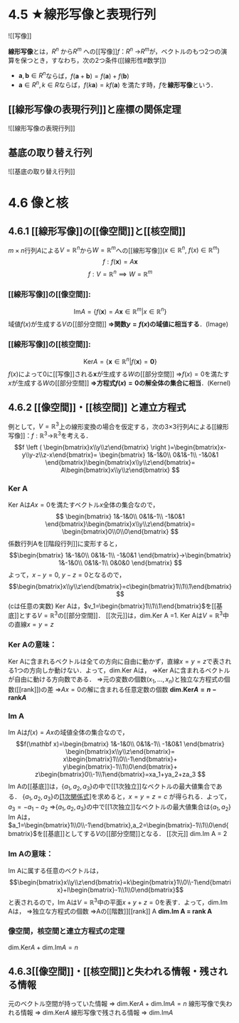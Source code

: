 # 4.5 ★線形写像と表現行列
![[写像]]

**線形写像**とは，$R^n$ から$R^m$ への[[写像]]$f$：$R^n$ →$R^m$が，ベクトルのもつ2つの演算を保つとき，すなわち，次の2つ条件([[線形性#数学]])
- $\boldsymbol a,\boldsymbol b\in R^n$ならば，$f(\boldsymbol a+ \boldsymbol b)=f(\boldsymbol a)+f( \boldsymbol b)$
- $\boldsymbol a \in R^n,k\in R$ならば，$f(k \boldsymbol a)=kf(\boldsymbol a)$
を満たす時，$f$を**線形写像**という．

## [[線形写像の表現行列]]と座標の関係定理
![[線形写像の表現行列]]

## 基底の取り替え行列
![[基底の取り替え行列]]

# 4.6 像と核
## 4.6.1 [[線形写像]]の[[像空間]]と[[核空間]]
$m\times n$行列$A$による$V=\mathbb R^n$から$W=\mathbb R^m$への[[線形写像]]($x\in \mathbb R^n$, $f(x)\in \mathbb R^m$)
$$f:f(\mathbf{x})=A\mathbf x $$
$$f: V=\mathbb R^n \implies W=\mathbb R^m$$
### [[線形写像]]の[[像空間]]:
$$\text{Im}A=\{f(\mathbf x)=A\mathbf x \in \mathbb R^m | x\in \mathbb R^n\}$$
域値$f(x)$が生成する$V$の[[部分空間]]
**⇒関数$y=f(x)$の域値に相当する**．(Image)
###  [[線形写像]]の[[核空間]]:
$$\text{Ker}A=\{\mathbf x \in \mathbb R^n | f(\mathbf x)= \mathbf 0 \}$$
$f(x)$によって0に[[写像]]される$\mathbf x$が生成する$W$の[[部分空間]]
⇒$f(x)=0$を満たす$x$が生成する$W$の[[部分空間]]
**⇒方程式$f(x)=0$の解全体の集合に相当**．(Kernel)

## 4.6.2 [[像空間]]・[[核空間]] と連立方程式
例として，$V=\mathbb R^3$上の線形変換の場合を仮定する，次の3×3行列$A$による[[線形写像]]：$f:\mathbb R^3$→$\mathbb R^3$を考える．
$$f
\left (
\begin{bmatrix}x\\y\\z\end{bmatrix}
\right )=\begin{bmatrix}x-y\\y-z\\z-x\end{bmatrix}=
\begin{bmatrix}
	1&-1&0\\
	0&1&-1\\
	-1&0&1
\end{bmatrix}\begin{bmatrix}x\\y\\z\end{bmatrix}=
A\begin{bmatrix}x\\y\\z\end{bmatrix}
$$
### Ker A
Ker Aは$Ax=0$を満たすベクトル$x$全体の集合なので，
$$
\begin{bmatrix}
	1&-1&0\\
	0&1&-1\\
	-1&0&1
\end{bmatrix}\begin{bmatrix}x\\y\\z\end{bmatrix}=
\begin{bmatrix}0\\0\\0\end{bmatrix}
$$
係数行列Aを[[階段行列]]に変形すると，
$$\begin{bmatrix}
	1&-1&0\\
	0&1&-1\\
	-1&0&1
\end{bmatrix}→\begin{bmatrix}
	1&-1&0\\
	0&1&-1\\
	0&0&0
\end{bmatrix}
$$
よって，$x-y=0$, $y-z=0$となるので，
$$\begin{bmatrix}x\\y\\z\end{bmatrix}=c\begin{bmatrix}1\\1\\1\end{bmatrix}$$
(cは任意の実数)
Ker Aは，$v_1=\begin{bmatrix}1\\1\\1\end{bmatrix}$を[[基底]]とする$V=\mathbb R^3$の[[部分空間]]．
[[次元]]は，dim.Ker A =1. 
Ker Aは$V=\mathbb R^3$中の直線$x=y=z$
### Ker Aの意味：
Ker Aに含まれるベクトルは全ての方向に自由に動かず，直線$x=y=z$で表される1つの方向しか動けない．よって，dim.Ker Aは，
⇒Ker Aに含まれるベクトルが自由に動ける方向数である．
⇒元の変数の個数($x_1,\dots,x_n$)と独立な方程式の個数([[rank]])の差
⇒$Ax=0$の解に含まれる任意定数の個数
**$\text{dim.Ker} A=n-\text{rank}A$**

### Im A
Im Aは$f(x)=Ax$の域値全体の集合なので，
$$f(\mathbf x)=\begin{bmatrix}
	1&-1&0\\
	0&1&-1\\
	-1&0&1
\end{bmatrix}
\begin{bmatrix}x\\y\\z\end{bmatrix}=
x\begin{bmatrix}1\\0\\-1\end{bmatrix}+
y\begin{bmatrix}-1\\1\\0\end{bmatrix}+
z\begin{bmatrix}0\\-1\\1\end{bmatrix}=xa_1+ya_2+za_3
$$
Im Aの[[基底]]は，{$a_1,a_2,a_3$}の中で[[1次独立]]なベクトルの最大値集合である．
{$a_1,a_2,a_3$}の[[1次関係式]]($xa_1+ya_2+za_3=0$)を求めると，$x=y=z=c$ が得られる．よって，$a_3=-a_1-a_2$ 
⇒{$a_1,a_2,a_3$}の中で[[1次独立]]なベクトルの最大値集合は{$a_1,a_2$}
Im Aは，$a_1=\begin{bmatrix}1\\0\\-1\end{bmatrix},a_2=\begin{bmatrix}-1\\1\\0\end{bmatrix}$を[[基底]]としてする$V$の[[部分空間]]となる．
[[次元]] dim.Im A = 2
### Im Aの意味：
Im Aに属する任意のベクトルは，
$$\begin{bmatrix}x\\y\\z\end{bmatrix}=k\begin{bmatrix}1\\0\\-1\end{bmatrix}+l\begin{bmatrix}-1\\1\\0\end{bmatrix}$$
と表されるので，Im Aは$V=\mathbb R^3$中の平面$x+y+z=0$を表す．よって，dim.Im Aは，
⇒独立な方程式の個数
⇒Aの[[階数]][[rank]] A
**dim.Im A = rank A**

### 像空間，核空間と連立方程式の定理
$\text{dim.Ker} A + \text{dim.Im} A = n$

## 4.6.3[[像空間]]・[[核空間]]と失われる情報・残される情報
元のベクトル空間が持っていた情報 ⇒ $\text{dim.Ker} A + \text{dim.Im} A = n$
線形写像で失われる情報 ⇒ $\text{dim.Ker} A$
線形写像で残される情報 ⇒ $\text{dim.Im} A$